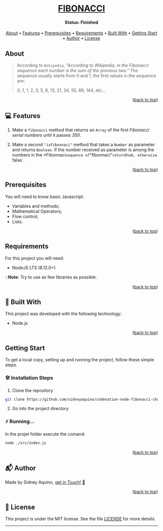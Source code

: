 <a name="readme-top"></a>

<h1 align="center">
  <a href="#"> FIBONACCI </a>
</h1>

<h4 align="center"> 
	 Status: Finished
</h4>

<p align="center">
  <a href="#about">About</a> •
  <a href="#features">Features</a> •
  <a href="#prerequisites">Prerequisites</a> •
  <a href="#requirements">Requirements</a> •
  <a href="#built-with">Built With</a> •
  <a href="#getting-start">Getting Start</a> •
  <a href="#author">Author</a> •
  <a href="#user-content-license">License</a>
</p>


## About

>According to `Wikipedia`, *"According to Wikipedia, in the Fibonacci sequence each number is the sum of the previous two."* The sequence usually starts from 0 and 1, the first values in the sequence are:
>
> 0, 1, 1, 2, 3, 5, 8, 13, 21, 34, 55, 89, 144, etc...

<p align="right">(<a href="#readme-top">back to top</a>)</p>



## 💻 Features

1. Make a `fibonacci` method that returns an `Array` of the first *Fibonacci serial numbers* until it passes *350*.

2. Make a second `"isFibonnaci"` method that takes a `Number` as parameter and returns `Boolean`.
If the number received as parameter is among the numbers in the *Fibonnaci` sequence of `"fibonnaci"` return `true`, otherwise `false`.

<p align="right">(<a href="#readme-top">back to top</a>)</p>



## Prerequisites

You will need to know basic Javascript:
- Variables and methods;
- Mathematical Operators;
- Flow control;
- Lists.

<p align="right">(<a href="#readme-top">back to top</a>)</p>



## Requirements

For this project you will need:
- NodeJS LTS (8.12.0+)

💡**Note**: Try to use as few libraries as possible.

<p align="right">(<a href="#readme-top">back to top</a>)</p>



<a name="built-with"></a>
## :rocket: Built With
This project was developed with the following technology:
- Node.js

<p align="right">(<a href="#readme-top">back to top</a>)</p>



## Getting Start

To get a local copy, setting up and running the project, follow these simple steps.


### 🛠️ Installation Steps
1. Clone the repository
```Bash
git clone https://github.com/sidneyaquino/codenation-node-fibonacci-challenge-js
```
2. Go into the project directory


### :zap: Running...
In the projet folder execute the comand:
```bash
node ./src/index.js
```

<p align="right">(<a href="#readme-top">back to top</a>)</p>



<a name="author"></a>
## :mailbox_with_mail: Author
Made by Sidney Aquino, [get in Touch!](https://de.linkedin.com/in/sidneydeaquino) <a href="https://de.linkedin.com/in/sidneydeaquino" title="Linkein"> :incoming_envelope: </a>

<p align="right">(<a href="#readme-top">back to top</a>)</p>



<a name="user-content-license"></a>
## :memo: License
This project is under the MIT license. See the file [LICENSE](LICENSE.md) for more details.

---
